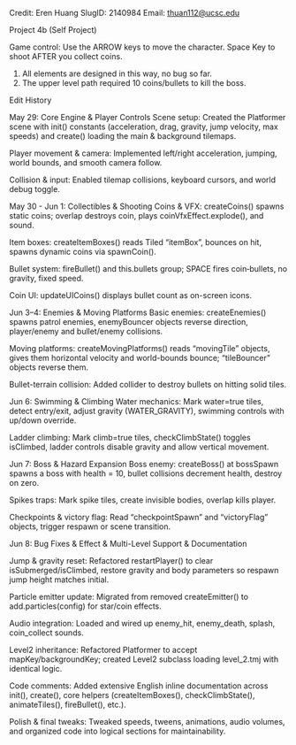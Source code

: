 Credit: Eren Huang 
SlugID: 2140984
Email: thuan112@ucsc.edu

Project 4b (Self Project)

Game control: Use the ARROW keys to move the character.
              Space Key to shoot AFTER you collect coins. 

1. All elements are designed in this way, no bug so far. 
2. The upper level path required 10 coins/bullets to kill the boss.


Edit History

May 29: 
Core Engine & Player Controls
Scene setup: Created the Platformer scene with init() constants (acceleration, drag, gravity, jump velocity, max speeds) and create() loading the main & background tilemaps.

Player movement & camera: Implemented left/right acceleration, jumping, world bounds, and smooth camera follow.

Collision & input: Enabled tilemap collisions, keyboard cursors, and world debug toggle.



May 30 - Jun 1: 
Collectibles & Shooting
Coins & VFX: createCoins() spawns static coins; overlap destroys coin, plays coinVfxEffect.explode(), and sound.

Item boxes: createItemBoxes() reads Tiled “itemBox”, bounces on hit, spawns dynamic coins via spawnCoin().

Bullet system: fireBullet() and this.bullets group; SPACE fires coin‐bullets, no gravity, fixed speed.

Coin UI: updateUICoins() displays bullet count as on-screen icons.



Jun 3–4: 
Enemies & Moving Platforms
Basic enemies: createEnemies() spawns patrol enemies, enemyBouncer objects reverse direction, player/enemy and bullet/enemy collisions.

Moving platforms: createMovingPlatforms() reads “movingTile” objects, gives them horizontal velocity and world-bounds bounce; “tileBouncer” objects reverse them.

Bullet-terrain collision: Added collider to destroy bullets on hitting solid tiles.



Jun 6: 
Swimming & Climbing
Water mechanics: Mark water=true tiles, detect entry/exit, adjust gravity (WATER_GRAVITY), swimming controls with up/down override.

Ladder climbing: Mark climb=true tiles, checkClimbState() toggles isClimbed, ladder controls disable gravity and allow vertical movement.



Jun 7:
Boss & Hazard Expansion
Boss enemy: createBoss() at bossSpawn spawns a boss with health = 10, bullet collisions decrement health, destroy on zero.

Spikes traps: Mark spike tiles, create invisible bodies, overlap kills player.

Checkpoints & victory flag: Read “checkpointSpawn” and “victoryFlag” objects, trigger respawn or scene transition.



Jun 8: 
Bug Fixes & Effect & Multi-Level Support & Documentation

Jump & gravity reset: Refactored restartPlayer() to clear isSubmerged/isClimbed, restore gravity and body parameters so respawn jump height matches initial.

Particle emitter update: Migrated from removed createEmitter() to add.particles(config) for star/coin effects.

Audio integration: Loaded and wired up enemy_hit, enemy_death, splash, coin_collect sounds.

Level2 inheritance: Refactored Platformer to accept mapKey/backgroundKey; created Level2 subclass loading level_2.tmj with identical logic.

Code comments: Added extensive English inline documentation across init(), create(), core helpers (createItemBoxes(), checkClimbState(), animateTiles(), fireBullet(), etc.).

Polish & final tweaks: Tweaked speeds, tweens, animations, audio volumes, and organized code into logical sections for maintainability.







